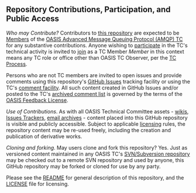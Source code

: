 ## Repository Contributions, Participation, and Public Access

*Who may Contribute?* Contributors to [this repository](https://github.com/oasis-tcs/amqp-specs) are expected to be [Members](https://www.oasis-open.org/policies-guidelines/oasis-defined-terms-2017-05-26#dMember) of the [OASIS Advanced Message Queuing Protocol (AMQP) TC](https://www.oasis-open.org/committees/amqp/) for any
substantive contributions.  Anyone wishing to [participate](https://www.oasis-open.org/org/faq#committee-participation) in the TC's technical activity is invited to [join](https://www.oasis-open.org/committees/join) as a TC Member *Member* in this context means any TC role or office other than OASIS TC Observer, per the [TC Process](https://www.oasis-open.org/policies-guidelines/tc-process#membership). 

Persons who are not TC members are invited to open issues and provide comments using this repository's [GitHub Issues](https://github.com/oasis-tcs/amqp-specs/issues/new) tracking facility or using the TC's [comment facility](https://www.oasis-open.org/committees/comments/index.php?wg_abbrev=amqp). All such content created in GitHub Issues and/or posted to the TC's [archived comment list](https://lists.oasis-open.org/archives/amqp-comment/) is governed by the terms of the [OASIS Feedback License](https://www.oasis-open.org/policies-guidelines/ipr#appendixa).

*Use of Contributions*. As with all OASIS Technical Committee assets - [wikis](https://wiki.oasis-open.org/), [Issues Trackers](https://issues.oasis-open.org/secure/Dashboard.jspa), [email archives](https://lists.oasis-open.org/archives/) - content placed into this GitHub repository is visible and publicly accessible.  Subject to applicable [licensing](https://github.com/oasis-tcs/amqp-specs/blob/master/LICENSE.md) rules, the repository content may be re-used freely, including the creation and publication of derivative works.

*Cloning and forking*. May users clone and fork this repository? Yes. Just as versioned content maintained in any OASIS TC's [SVN/Subversion repository](https://tools.oasis-open.org/version-control/browse/) may be checked out to a remote SVN repository and used by anyone, this GitHub repository may be forked or cloned for use by any party.

Please see the [README](https://github.com/oasis-tcs/amqp-specs/blob/master/README.md) for general description of this repository, and the [LICENSE](https://github.com/oasis-tcs/amqp-specs/blob/master/LICENSE.md) file for licensing.
